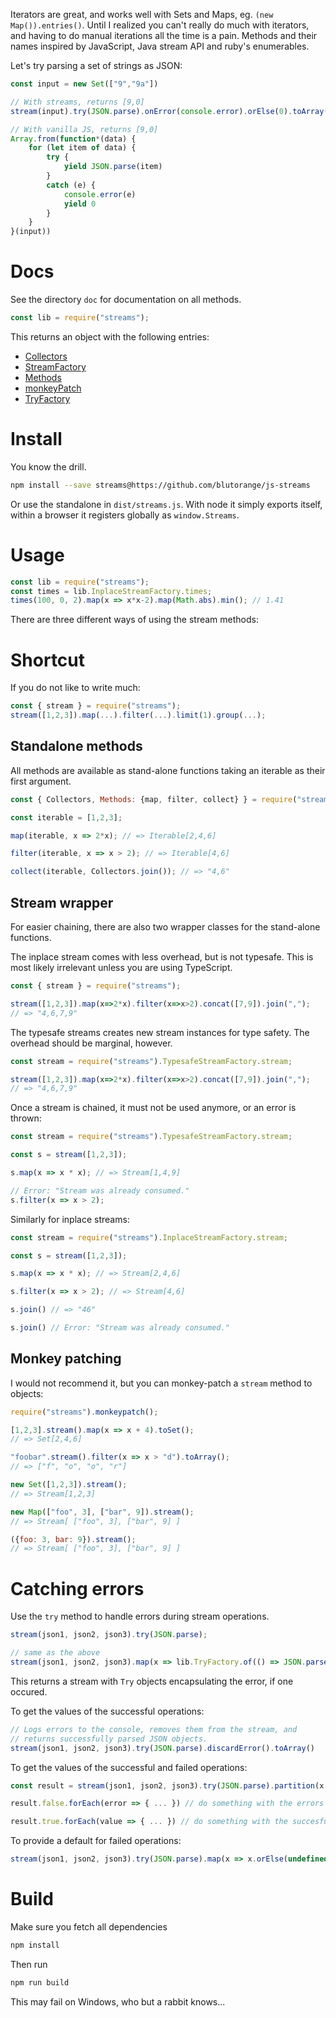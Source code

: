 Iterators are great, and works well with Sets and Maps, eg. `(new Map()).entries()`.
Until I realized you can't really do much with iterators, and having to do manual iterations
all the time is a pain. Methods and their names inspired by JavaScript, Java stream API
and ruby's enumerables.

Let's try parsing a set of strings as JSON:

```javascript
const input = new Set(["9","9a"])

// With streams, returns [9,0]
stream(input).try(JSON.parse).onError(console.error).orElse(0).toArray()

// With vanilla JS, returns [9,0]
Array.from(function*(data) {
    for (let item of data) {
        try {
            yield JSON.parse(item)
        }
        catch (e) {
            console.error(e)
            yield 0
        }
    }
}(input))
```

# Docs

See the directory `doc` for documentation on all methods.

```javascript
const lib = require("streams");
```

This returns an object with the following entries:

* [Collectors](http://htmlpreview.github.io/?https://github.com/blutorange/js-streams/blob/master/doc/modules/_collectors_.html)
* [StreamFactory](http://htmlpreview.github.io/?https://github.com/blutorange/js-streams/blob/master/doc/modules/_streamfactory_.html)
* [Methods](http://htmlpreview.github.io/?https://github.com/blutorange/js-streams/blob/master/doc/modules/_methods_.html)
* [monkeyPatch](http://htmlpreview.github.io/?https://github.com/blutorange/js-streams/blob/master/doc/modules/_monkeypatch_.html)
* [TryFactory](http://htmlpreview.github.io/?https://github.com/blutorange/js-streams/blob/master/doc/modules/_try_.html#tryfactory)

# Install

You know the drill.

```sh
npm install --save streams@https://github.com/blutorange/js-streams
```

Or use the standalone in `dist/streams.js`. With node it simply exports itself, within a browser it registers globally as `window.Streams`.

# Usage

```javascript
const lib = require("streams");
const times = lib.InplaceStreamFactory.times;
times(100, 0, 2).map(x => x*x-2).map(Math.abs).min(); // 1.41
```

There are three different ways of using the stream methods:

# Shortcut

If you do not like to write much:

```javascript
const { stream } = require("streams");
stream([1,2,3]).map(...).filter(...).limit(1).group(...);
```

## Standalone methods

All methods are available as stand-alone functions taking an iterable
as their first argument.

```javascript
const { Collectors, Methods: {map, filter, collect} } = require("streams");

const iterable = [1,2,3];

map(iterable, x => 2*x); // => Iterable[2,4,6]

filter(iterable, x => x > 2); // => Iterable[4,6]

collect(iterable, Collectors.join()); // => "4,6"
```

## Stream wrapper

For easier chaining, there are also two wrapper classes for
the stand-alone functions.

The inplace stream comes with less overhead, but is not typesafe. This
is most likely irrelevant unless you are using TypeScript.

```javascript
const { stream } = require("streams");

stream([1,2,3]).map(x=>2*x).filter(x=>x>2).concat([7,9]).join(",");
// => "4,6,7,9"
```

The typesafe streams creates new stream instances for type safety. The overhead should be marginal, however.

```javascript
const stream = require("streams").TypesafeStreamFactory.stream;

stream([1,2,3]).map(x=>2*x).filter(x=>x>2).concat([7,9]).join(",");
// => "4,6,7,9"
```

Once a stream is chained, it must not be used anymore, or an error is thrown:

```javascript
const stream = require("streams").TypesafeStreamFactory.stream;

const s = stream([1,2,3]);

s.map(x => x * x); // => Stream[1,4,9]

// Error: "Stream was already consumed."
s.filter(x => x > 2);
```

Similarly for inplace streams: 

```javascript
const stream = require("streams").InplaceStreamFactory.stream;

const s = stream([1,2,3]);

s.map(x => x * x); // => Stream[2,4,6]

s.filter(x => x > 2); // => Stream[4,6]

s.join() // => "46"

s.join() // Error: "Stream was already consumed."
```

## Monkey patching

I would not recommend it, but you can monkey-patch a `stream` method to objects:

```javascript
require("streams").monkeypatch();

[1,2,3].stream().map(x => x + 4).toSet();
// => Set[2,4,6]

"foobar".stream().filter(x => x > "d").toArray();
// => ["f", "o", "o", "r"]

new Set([1,2,3]).stream();
// => Stream[1,2,3]

new Map(["foo", 3], ["bar", 9]).stream();
// => Stream[ ["foo", 3], ["bar", 9] ]

({foo: 3, bar: 9}).stream();
// => Stream[ ["foo", 3], ["bar", 9] ]
```

# Catching errors

Use the `try` method to handle errors during stream operations.

```javascript
stream(json1, json2, json3).try(JSON.parse);

// same as the above
stream(json1, json2, json3).map(x => lib.TryFactory.of(() => JSON.parse(x)))
```

This returns a stream with `Try` objects encapsulating the error, if one occured.

To get the values of the successful operations:

```javascript
// Logs errors to the console, removes them from the stream, and
// returns successfully parsed JSON objects.
stream(json1, json2, json3).try(JSON.parse).discardError().toArray()
```

To get the values of the successful and failed operations:

```javascript
const result = stream(json1, json2, json3).try(JSON.parse).partition(x => x.success);

result.false.forEach(error => { ... }) // do something with the errors

result.true.forEach(value => { ... }) // do something with the succesful values
```

To provide a default for failed operations:

```javascript
stream(json1, json2, json3).try(JSON.parse).map(x => x.orElse(undefined)); // JSON object or undefined.
```

# Build

Make sure you fetch all dependencies

```sh
npm install
```

Then run

```sh
npm run build
```

This may fail on Windows, who but a rabbit knows...